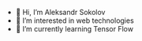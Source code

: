 - 👋 Hi, I’m Aleksandr Sokolov
- 👀 I’m interested in web technologies
- 🌱 I’m currently learning Tensor Flow
